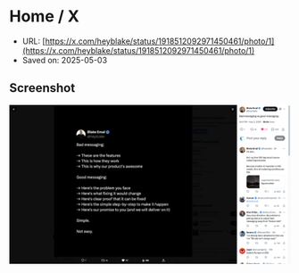 # Home / X

- URL: [https://x.com/heyblake/status/1918512092971450461/photo/1](https://x.com/heyblake/status/1918512092971450461/photo/1)
- Saved on: 2025-05-03

## Screenshot

![Screenshot](screenshot.png)
